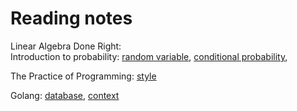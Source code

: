 # Reading notes

Linear Algebra Done Right:  
Introduction to probability:
[random variable](./probability/random_variable.md),
[conditional probability](./probability/conditional_probability.md),

The Practice of Programming:
[style](./practice/style.md)

Golang: [database](./golang/database.md), [context](./golang/context.md)
